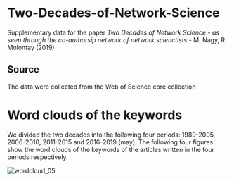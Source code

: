 # Two-Decades-of-Network-Science
Supplementary data for the paper *Two Decades of Network Science - as seen through the co-authorsip network of network scienctists* - M. Nagy, R. Molontay (2019)



## Source
The data were collected from the Web of Science core collection

# Word clouds of the keywords
We divided the two decades into the following four periods: 1989-2005, 2006-2010, 2011-2015 and 2016-2019 (may). 
The following four figures show the word clouds of the keywords of the articles written in the four periods respectively.

![wordcloud_05](./wordcloud_05.png "Word cloud of the keywords betwen '98 and 2005")
